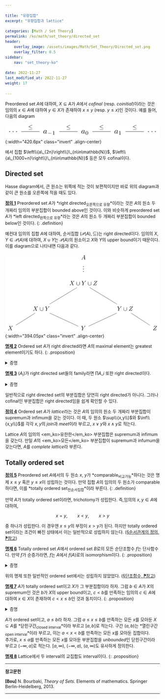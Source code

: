 ```yaml
---

title: "유향집합"
excerpt: "유향집합과 lattice"

categories: [Math / Set Theory]
permalink: /ko/math/set_theory/directed_set
header: 
    overlay_image: /assets/images/Math/Set_Theory/Directed_set.png
    overlay_filter: 0.5
sidebar: 
    nav: "set_theory-ko"

date: 2022-11-27
last_modified_at: 2022-11-27
weight: 17

---
```


Preordered set $A$에 대하여, $X\subseteq A$가 $A$에서 *cofinal* (resp. *coinitial*)이라는 것은 임의의 $x\in A$에 대하여 $y\in X$가 존재하여 $x\leq y$ (resp. $y\leq x$)인 것이다. 예를 들어, 다음의 diagram

![cofinal_sequence](/assets/images/Math/Set_Theory/Directed_set-1.png){:width="420.6px" class="invert" .align-center}

에서 집합 $\left\\{a\_{2n}\right\\}\_{n\in\mathbb{N}}$, $\left\\{a\_{1000+n}\right\\}\_{n\in\mathbb{N}}$ 등은 모두 cofinal이다.

## Directed set

Hasse diagram에서, 큰 원소는 위쪽에 적는 것이 보편적이지만 바로 위의 diagram과 같이 큰 원소를 오른쪽에 적을 때도 있다.

<ins id="df1">**정의 1**</ins>  Preordered set $A$가 *right directed<sub>오른쪽으로 유향</sub>*이라는 것은 $A$의 원소 두 개짜리 임의의 부분집합이 bounded above인 것이다. 이와 비슷하게 preordered set $A$가 *left directed<sub>왼쪽으로 유향</sub>*라는 것은 $A$의 원소 두 개짜리 부분집합이 bounded below인 것이다.
{: .definition}

예컨대 임의의 집합 $A$에 대하여, 순서집합 $(\mathcal{P}(A),\subseteq)$는 right directed이다. 임의의 $X, Y\in\mathcal{P}(A)$에 대하여, $X\cup Y$는 $\mathcal{P}(A)$의 원소이고 $X$와 $Y$의 upper bound이기 때문이다. 이를 diagram으로 나타내면 다음과 같다.

![directed_system](/assets/images/Math/Set_Theory/Directed_set-2.png){:width="394.05px" class="invert" .align-center}

<ins id="pp2">**명제 2**</ins>  Ordered set $A$가 right directed라면 $A$의 maximal element는 greatest element이기도 하다.
{: .proposition}

<details class="proof" markdown="1">
<summary>증명</summary>

$A$가 right directed이므로, 임의의 $x\in A$와 maximal element $a$로 이루어진 집합 $\\{x,a\\}$의 upper bound $y$가 존재한다. 이제 $a$의 maximality에 의하여 $a=y$여야 하므로 $x\leq a$가 성립한다.
</details>

<div class="proposition" markdown="1">

<ins id="pp3">**명제 3**</ins> $(A_i)$가 right directed set들의 family라면 $\prod A\_i$ 또한 right directed이다.

</div>
<details class="proof" markdown="1">
<summary>증명</summary>

$(x\_i),(y\_i)\in\prod A\_i$라 하자. 그럼 각각의 $i$에 대하여, $x\_i,y\_i\in A\_i$이고 $A\_i$는 right directed이므로 $x\_i,y\_i\leq z\_i$이도록 하는 $z\_i\in A\_i$가 존재한다. 이제 $(x\_i),(y\_i)\leq(z\_i)$이므로 $\prod A\_i$ 또한 right directed이다.

</details>

일반적으로 right directed set의 부분집합은 당연히 right directed가 아니다. 그러나 cofinal인 부분집합은 right directed임을 쉽게 확인할 수 있다.

<div class="definition" markdown="1">

<ins id="df4">**정의 4**</ins> Ordered set $A$가 *lattice*라는 것은 $A$의 임의의 원소 두 개짜리 부분집합이 supremum과 infimum을 갖는 것이다. 이 때, 두 원소 $\sup\\{x,y\\}$와 $\inf\\{x,y\\}$를 각각 $x,y$의 *join*과 *meet*이라 부르고, $x\vee y$와 $x\wedge y$로 적는다. 

</div>

Lattice $A$의 임의의 <em_ko>유한한</em_ko> 부분집합은 supremum과 infimum을 갖는다. 만일 $A$의 <em_ko>모든</em_ko> 부분집합이 supremum과 infumum을 갖는다면, $A$를 *complete lattice*라 부른다.

## Totally ordered set

<ins id="df5">**정의 5**</ins> Preordered set $A$에서의 두 원소 $x$, $y$가 *comparable<sub>비교가능</sub>*하다는 것은 명제 <phrase>$x\leq y$ 혹은 $y\leq x$</phrase>이 성립하는 것이다. 만약 집합 $A$의 임의의 두 원소가 comparable하다면, 이를 *totally ordered set<sub>전순서집합</sub>*이라 부른다.
{: .definition}

만약 $A$가 totally ordered set이라면, trichotomy가 성립한다. 즉,임의의 $x, y\in A$에 대하여,  

$$x=y,\qquad x < y,\qquad x > y$$

중 하나가 성립한다. 이 경우엔 $x\leq y$의 부정이 $x > y$가 된다. 하지만 totally ordered set이라는 조건이 빠진 상태에서 이는 일반적으로 성립하지 않는다. ([§순서관계의 정의, ⁋참고](/ko/math/set_theory/order_relations#rmk1))

<ins id="pp6">**명제 6**</ins> Totally ordered set $A$에서 ordered set $B$로의 모든 순단조함수 $f$는 단사함수다. 만약 $f$가 순증가라면, $f$는 $A$에서 $f(A)$로의 isomorphism이다.
{: .proposition}
<details class="proof" markdown="1">
<summary>증명</summary>

$f$가 순단조함수라 하자. 그럼 임의의 $x\neq y$에 대하여, $x > y$ 혹은 $x < y$가 성립하므로, $f(x) > f(y)$ 혹은 $f(x) < f(y)$이고, 따라서 $f(x)\neq f(y)$가 되어 $f$는 단사함수다. 특히 $f$가 순증가라면, 우리는 $f(x)\leq f(y)\implies x\leq y$라는 것을 보여야 하는데, 이는 대우명제가 자명하다.
</details>

위의 명제 또한 일반적인 ordered set에서는 성립하지 않았었다. ([§단조함수, ⁋참고](/ko/math/set_theory/monotone_functions#rmk2))

<ins id="pp7">**명제 7**</ins> $A$가 totally ordered set이고 $X$가 그 부분집합이라 하자. 그럼 $b\in A$가 $X$의 supremum인 것은 $b$가 $X$의 upper bound이고, $c < b$를 만족하는 임의의 $c\in A$에 대하여 $x\in X$이 존재하여 $c < x\leq b$인 것과 동치이다.
{: .proposition}

<details class="proof" markdown="1">
<summary>증명</summary>

자명.

</details>

$A$가 ordered set이고, $a\leq b$라 하자. 그럼 $a\leq x\leq b$를 만족하는 모든 $x$를 모아둔 $X\subseteq A$를 *닫힌구간<sub>closed interval</sub>*이라 부르고 $[a,b]$로 적는다. 구간 $(a,b)$는 *열린구간<sub>open interval</sub>*이라 부르고, 이는 $a < x < b$를 만족하는 모든 $x$를 모아둔 집합이다.  
추가로, $x\leq a$를 만족하는 모든 $x$를 모아둔 부분집합을 *unbounded*인 닫힌구간이라 부르고 $(-\infty, a]$로 적는다. $[a,\infty)$, $(-\infty, a)$, $(a, \infty)$도 유사하게 정의한다. 


<ins id="pp8">**명제 8**</ins> Lattice에서 두 interval의 교집합도 interval이다.
{: .proposition}

---
**참고문헌**

**[Bou]** N. Bourbaki, <i>Theory of Sets</i>. Elements of mathematics. Springer Berlin-Heidelberg, 2013.

---